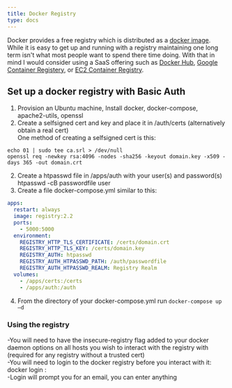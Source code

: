 ```yaml
---
title: Docker Registry
type: docs
---
```


Docker provides a free registry which is distributed as a [docker image](https://hub.docker.com/_/registry/). 
While it is easy to get up and running with a registry maintaining one long term isn't what most people want to spend there time doing. 
With that in mind I would consider using a SaaS offering such as [Docker Hub](https://hub.docker.com), [Google Container Registery](https://cloud.google.com/container-registry/), or [EC2 Container Registry](https://aws.amazon.com/ecr/).

## Set up a docker registry with Basic Auth  
1. Provision an Ubuntu machine, Install docker, docker-compose, apache2-utils, openssl  
2. Create a selfsigned cert and key and place it in /auth/certs (alternatively obtain a real cert)  
One method of creating a selfsigned cert is this:
```
echo 01 | sudo tee ca.srl > /dev/null
openssl req -newkey rsa:4096 -nodes -sha256 -keyout domain.key -x509 -days 365 -out domain.crt
```  
2.	Create a htpasswd file in /apps/auth with your user(s) and password(s)
htpasswd -cB passwordfile user
3.	Create a file docker-compose.yml similar to this:  
```yml
apps:  
  restart: always  
  image: registry:2.2  
  ports:  
    - 5000:5000  
  environment:  
    REGISTRY_HTTP_TLS_CERTIFICATE: /certs/domain.crt  
    REGISTRY_HTTP_TLS_KEY: /certs/domain.key  
    REGISTRY_AUTH: htpasswd  
    REGISTRY_AUTH_HTPASSWD_PATH: /auth/passwordfile  
    REGISTRY_AUTH_HTPASSWD_REALM: Registry Realm
  volumes:  
    - /apps/certs:/certs  
    - /apps/auth:/auth  
```
4.	From the directory of your docker-compose.yml run `docker-compose up –d`  

### Using the registry  
-You will need to have the insecure-registry flag added to your docker daemon options on all hosts you wish to interact with the registry with (required for any registry without a trusted cert)  
-You will need to login to the docker registry before you interact with it: docker login <host>:<port>  
-Login will prompt you for an email, you can enter anything